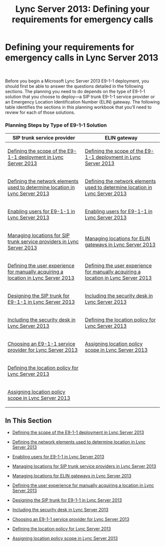 ﻿---
title: 'Lync Server 2013: Defining your requirements for emergency calls'
TOCTitle: Defining your requirements for emergency calls
ms:assetid: 5c12b517-9be6-41d0-83e2-11c78793620c
ms:mtpsurl: https://technet.microsoft.com/en-us/library/Gg398404(v=OCS.15)
ms:contentKeyID: 48184276
ms.date: 07/23/2014
mtps_version: v=OCS.15
---

# Defining your requirements for emergency calls in Lync Server 2013

 


Before you begin a Microsoft Lync Server 2013 E9-1-1 deployment, you should first be able to answer the questions detailed in the following sections. The planning you need to do depends on the type of E9-1-1 solution that you choose to deploy—a SIP trunk E9-1-1 service provider or an Emergency Location Identification Number (ELIN) gateway. The following table identifies the sections in this planning workbook that you’ll need to review for each of those solutions.

### Planning Steps by Type of E9-1-1 Solution

<table>
<colgroup>
<col style="width: 50%" />
<col style="width: 50%" />
</colgroup>
<thead>
<tr class="header">
<th>SIP trunk service provider</th>
<th>ELIN gateway</th>
</tr>
</thead>
<tbody>
<tr class="odd">
<td><p><a href="lync-server-2013-defining-the-scope-of-the-e9-1-1-deployment.md">Defining the scope of the E9-1-1 deployment in Lync Server 2013</a></p></td>
<td><p><a href="lync-server-2013-defining-the-scope-of-the-e9-1-1-deployment.md">Defining the scope of the E9-1-1 deployment in Lync Server 2013</a></p></td>
</tr>
<tr class="even">
<td><p><a href="lync-server-2013-defining-the-network-elements-used-to-determine-location.md">Defining the network elements used to determine location in Lync Server 2013</a></p></td>
<td><p><a href="lync-server-2013-defining-the-network-elements-used-to-determine-location.md">Defining the network elements used to determine location in Lync Server 2013</a></p></td>
</tr>
<tr class="odd">
<td><p><a href="lync-server-2013-enabling-users-for-e9-1-1.md">Enabling users for E9-1-1 in Lync Server 2013</a></p></td>
<td><p><a href="lync-server-2013-enabling-users-for-e9-1-1.md">Enabling users for E9-1-1 in Lync Server 2013</a></p></td>
</tr>
<tr class="even">
<td><p><a href="lync-server-2013-managing-locations-for-sip-trunk-service-providers.md">Managing locations for SIP trunk service providers in Lync Server 2013</a></p></td>
<td><p><a href="lync-server-2013-managing-locations-for-elin-gateways.md">Managing locations for ELIN gateways in Lync Server 2013</a></p></td>
</tr>
<tr class="odd">
<td><p><a href="lync-server-2013-defining-the-user-experience-for-manually-acquiring-a-location.md">Defining the user experience for manually acquiring a location in Lync Server 2013</a></p></td>
<td><p><a href="lync-server-2013-defining-the-user-experience-for-manually-acquiring-a-location.md">Defining the user experience for manually acquiring a location in Lync Server 2013</a></p></td>
</tr>
<tr class="even">
<td><p><a href="lync-server-2013-designing-the-sip-trunk-for-e9-1-1.md">Designing the SIP trunk for E9-1-1 in Lync Server 2013</a></p></td>
<td><p><a href="lync-server-2013-including-the-security-desk.md">Including the security desk in Lync Server 2013</a></p></td>
</tr>
<tr class="odd">
<td><p><a href="lync-server-2013-including-the-security-desk.md">Including the security desk in Lync Server 2013</a></p></td>
<td><p><a href="lync-server-2013-defining-the-location-policy.md">Defining the location policy for Lync Server 2013</a></p></td>
</tr>
<tr class="even">
<td><p><a href="lync-server-2013-choosing-an-e9-1-1-service-provider.md">Choosing an E9-1-1 service provider for Lync Server 2013</a></p></td>
<td><p><a href="lync-server-2013-assigning-location-policy-scope.md">Assigning location policy scope in Lync Server 2013</a></p></td>
</tr>
<tr class="odd">
<td><p><a href="lync-server-2013-defining-the-location-policy.md">Defining the location policy for Lync Server 2013</a></p></td>
<td><p></p></td>
</tr>
<tr class="even">
<td><p><a href="lync-server-2013-assigning-location-policy-scope.md">Assigning location policy scope in Lync Server 2013</a></p></td>
<td><p></p></td>
</tr>
</tbody>
</table>


## In This Section

  - [Defining the scope of the E9-1-1 deployment in Lync Server 2013](lync-server-2013-defining-the-scope-of-the-e9-1-1-deployment.md)

  - [Defining the network elements used to determine location in Lync Server 2013](lync-server-2013-defining-the-network-elements-used-to-determine-location.md)

  - [Enabling users for E9-1-1 in Lync Server 2013](lync-server-2013-enabling-users-for-e9-1-1.md)

  - [Managing locations for SIP trunk service providers in Lync Server 2013](lync-server-2013-managing-locations-for-sip-trunk-service-providers.md)

  - [Managing locations for ELIN gateways in Lync Server 2013](lync-server-2013-managing-locations-for-elin-gateways.md)

  - [Defining the user experience for manually acquiring a location in Lync Server 2013](lync-server-2013-defining-the-user-experience-for-manually-acquiring-a-location.md)

  - [Designing the SIP trunk for E9-1-1 in Lync Server 2013](lync-server-2013-designing-the-sip-trunk-for-e9-1-1.md)

  - [Including the security desk in Lync Server 2013](lync-server-2013-including-the-security-desk.md)

  - [Choosing an E9-1-1 service provider for Lync Server 2013](lync-server-2013-choosing-an-e9-1-1-service-provider.md)

  - [Defining the location policy for Lync Server 2013](lync-server-2013-defining-the-location-policy.md)

  - [Assigning location policy scope in Lync Server 2013](lync-server-2013-assigning-location-policy-scope.md)

